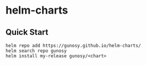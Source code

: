 # helm-charts

## Quick Start

```console
helm repo add https://gunosy.github.io/helm-charts/
helm search repo gunosy
helm install my-release gunosy/<chart>
```
